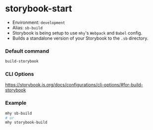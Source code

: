 # storybook-start

- Environment: `development`
- Alias: `sb-build`
- Storybook is being setup to use `mhy`'s `Webpack` and `Babel` config.
- Builds a standalone version of your Storybook to the `.sb` directory.

### Default command
```bash
build-storybook
```

### CLI Options
https://storybook.js.org/docs/configurations/cli-options/#for-build-storybook

### Example
```bash
mhy sb-build
# or
mhy storybook-build
```




